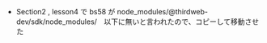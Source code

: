 - Section2 , lesson4 で bs58 が node_modules/@thirdweb-dev/sdk/node_modules/　以下に無いと言われたので、コピーして移動させた 
